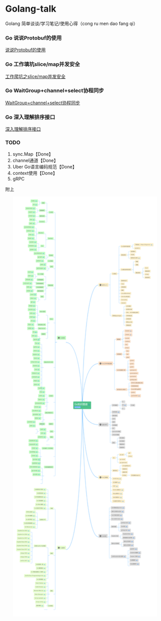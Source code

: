# Golang-talk
Golang 简单谈谈/学习笔记/使用心得（cong ru men dao fang qi）

### Go 说说Protobuf的使用
[说说Protobuf的使用](https://github.com/kevin2018pg/golang-notes/blob/master/Go-ProtocolBuffers%E4%BD%BF%E7%94%A8.md)

### Go 工作填坑slice/map并发安全
[工作爬坑之slice/map并发安全](https://github.com/kevin2018pg/golang-notes/blob/master/Go-slice%26map%E5%B9%B6%E5%8F%91%E5%AE%89%E5%85%A8.md)

### Go WaitGroup+channel+select协程同步
[WaitGroup+channel+select协程同步](https://github.com/kevin2018pg/golang-talk/blob/master/Go-WaitGroup&channel&select%E5%B9%B6%E5%8F%91.md)

### Go 深入理解排序接口
[深入理解排序接口](https://github.com/kevin2018pg/golang-talk/blob/master/Go-%E6%B7%B1%E5%85%A5%E7%90%86%E8%A7%A3%E6%8E%92%E5%BA%8F%E6%8E%A5%E5%8F%A3.md)

### TODO
1. sync.Map【Done】
2. channel通道【Done】
3. Uber Go语言编码规范【Done】
4. context使用【Done】
5. gRPC

附上
<p align="center"><img height="90%" width="90%" src="image/go知识图谱.jpg" /></p>
